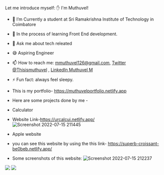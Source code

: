 Let me introduce myself: ✋ I'm Muthuvel!

- 🔭 I’m Currently a student at Sri Ramakrishna Institute of Technology in Coimbatore
- 🌱 In the process of learning Front End development. 
- 💬 Ask me about  tech releated
- 😅 Aspiring Engineer
- 📫 How to reach me: 
mmuthuvel126@gmail.com, 
[Twitter @Thisismuthuvel](https://twitter.com/Thisismuthuvel) , 
[LinkedIn Muthuvel M](https://www.linkedin.com/in/muthuvel-m/)


- ⚡ Fun fact: always feel sleepy.
- This is my portfolio- https://muthuvelportfolio.netlify.app
- Here are some projects done by me -
- Calculator  
- Website Link-https://urcalcui.netlify.app/
 ![Screenshot 2022-07-15 211445](https://user-images.githubusercontent.com/106426051/179258801-546071b5-e801-4690-a6ae-0525d224132c.png)
- Apple website
- you can see this website by using the this link- https://superb-croissant-be0beb.netlify.app/ 
- Some screenshots of this website:
 ![Screenshot 2022-07-15 212237](https://user-images.githubusercontent.com/106426051/179259746-7492aada-1e3e-4720-8ac8-a031a4d2866b.png)


<img src="https://github-readme-stats.vercel.app/api?username=Muthuvel-M&&show_icons=true&title_color=ffffff&icon_color=bb2acf&text_color=daf7dc&bg_color=151515">

<img src="https://github-readme-stats.vercel.app/api/top-langs/?username=Muthuvel-M&show_icons=true&theme=radical">
